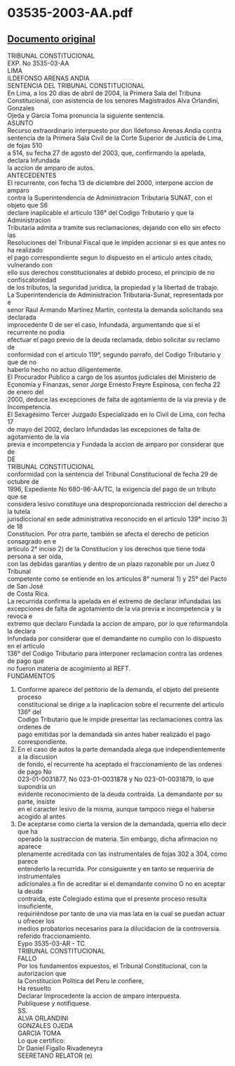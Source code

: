 
03535-2003-AA.pdf
=================
  
[Documento original](https://tc.gob.pe/jurisprudencia/2004/03535-2003-AA.pdf)  
---  
TRIBUNAL CONSTITUCIONAL  
EXP. No 3535-03-AA  
LIMA  
ILDEFONSO ARENAS ANDIA  
SENTENCIA DEL TRIBUNAL CONSTITUCIONAL  
En Lima, a los 20 dias de abril de 2004, la Primera Sala del Tribuna  
Constitucional, con asistencia de los senores Magistrados Alva Orlandini, Gonzales  
Ojeda y Garcia Toma pronuncia la siguiente sentencia.  
ASUNTO  
Recurso extraordinario interpuesto por don Ildefonso Arenas Andia contra  
sentencia de la Primera Sala Civil de la Corte Superior de Justicia de Lima, de fojas 510  
a 514, su fecha 27 de agosto del 2003, que, confirmando la apelada, declara Infundada  
la accion de amparo de autos.  
ANTECEDENTES  
El recurrente, con fecha 13 de diciembre del 2000, interpone accion de amparo  
contra la Superintendencia de Administracion Tributaria SUNAT, con el objeto que S6  
declare inaplicable el articulo 136° del Codigo Tributario y que la Administracion  
Tributaria admita a tramite sus reclamaciones, dejando con ello sin efecto las  
Resoluciones del Tribunal Fiscal que le impiden accionar si es que antes no ha realizado  
el pago correspondiente segun lo dispuesto en el articulo antes citado, vulnerando con  
ello sus derechos constitucionales al debido proceso, el principio de no confiscatoriedad  
de los tributos, la seguridad juridica, la propiedad y la libertad de trabajo.  
La Superintendencia de Administracion Tributaria-Sunat, representada por e  
senor Raul Armando Martinez Martin, contesta la demanda solicitando sea declarada  
improcedente 0 de ser el caso, Infundada, argumentando que si el recurrente no podia  
efectuar el pago previo de la deuda reclamada, debio solicitar su reclamo de  
conformidad con el articulo 119°, segundo parrafo, del Codigo Tributario y que de no  
haberlo hecho no actuo diligentemente.  
El Procurador Publico a cargo de los asuntos judiciales del Ministerio de  
Eçonomia y Finanzas, senor Jorge Ernesto Freyre Espinosa, con fecha 22 de enero del  
2000, deduce las excepciones de falta de agotamiento de la via previa y de  
Incompetencia.  
El Sexagésimo Tercer Juzgado Especializado en lo Civil de Lima, con fecha 17  
de mayo del 2002, declaro Infundadas las excepciones de falta de agotamiento de la via  
previa e incompetencia y Fundada la accion de amparo por considerar que de  
DE  
TRIBUNAL CONSTITUCIONAL  
conformidad con la sentencia del Tribunal Constitucional de fecha 29 de octubre de  
1996, Expediente No 680-96-AA/TC, la exigencia del pago de un tributo que se  
considera lesivo constituye una desproporcionada restriccion del derecho a la tutela  
jurisdiccional en sede administrativa reconocido en el articulo 139° inciso 3) de 18  
Constitucion. Por otra parte, también se afecta el derecho de peticion consagrado en e  
articulo 2° inciso 2) de la Constitucion y los derechos que tiene toda persona a ser oida,  
con las debidas garantias y dentro de un plazo razonable por un Juez 0 Tribunal  
competente como se entiende en los articulos 8° numeral 1) y 25° del Pacto de San José  
de Costa Rica.  
La recurrida confirma la apelada en el extremo de declarar infundadas las  
excepciones de falta de agotamiento de la via previa e incompetencia y la revoca e  
extremo que declaro Fundada la accion de amparo, por lo que reformandola la declara  
Infundada por considerar que el demandante no cumplio con lo dispuesto en el articulo  
136° del Codigo Tributario para interponer reclamacion contra las ordenes de pago que  
no fueron materia de acogimiento al REFT.  
FUNDAMENTOS  
1) Conforme aparece del petitorio de la demanda, el objeto del presente proceso  
constitucional se dirige a la inaplicacion sobre el recurrente del articulo 136° del  
Codigo Tributario que le impide presentar las reclamaciones contra las ordenes de  
pago emitidas por la demandada sin antes haber realizado el pago correspondiente.  
2) En el caso de autos la parte demandada alega que independientemente a la discusion  
de fondo, el recurrente ha aceptado el fraccionamiento de las ordenes de pago No  
023-01-0031877, No 023-01-0031878 y No 023-01-0031879, lo que supondria un  
evidente reconocimiento de la deuda contraida. La demandante por su parte, insiste  
en el caracter lesivo de la misma, aunque tampoco niega el haberse acogido al antes  
3) De aceptarse como cierta la version de la demandada, querria ello decir que ha  
operado la sustraccion de materia. Sin embargo, dicha afirmacion no aparece  
plenamente acreditada con las instrumentales de fojas 302 a 304, como parece  
entenderlo la recurrida. Por consiguiente y en tanto se requeriria de instrumentales  
adicionales a fin de acreditar si el demandante convino O no en aceptar la deuda  
contraida, este Colegiado estima que el presente proceso resulta insuficiente,  
requiriéndose por tanto de una via mas lata en la cual se puedan actuar u ofrecer los  
medios probatorios necesarios para la dilucidacion de la controversia.  
referido fraccionamiento.  
Eypo 3535-03-AR - TC  
TRIBUNAL CONSTITUCIONAL  
FALLO  
Por los fundamentos expuestos, el Tribunal Constitucional, con la autorizacion que  
la Constitucion Politica del Peru le confiere,  
Ha resuelto  
Declarar Improcedente la accion de amparo interpuesta.  
Publiquese y notifiquese.  
SS.  
ALVA ORLANDINI  
GONZALES OJEDA  
GARCIA TOMA  
Lo que certifico:  
Dr Daniel Figallo Rivadeneyra  
SEERETANO RELATOR (e)
